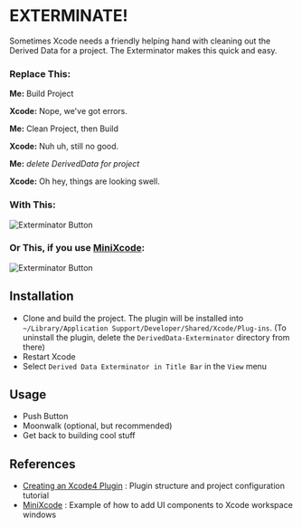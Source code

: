 # EXTERMINATE!

Sometimes Xcode needs a friendly helping hand with cleaning out the Derived Data for a project. The Exterminator makes this quick and easy.

### Replace This:

**Me:** Build Project

**Xcode:** Nope, we've got errors.

**Me:** Clean Project, then Build

**Xcode:** Nuh uh, still no good.

**Me:** _delete DerivedData for project_

**Xcode:** Oh hey, things are looking swell.


### With This:

![Exterminator Button](https://github.com/kattrali/deriveddata-exterminator/raw/master/docs/exterminator.png)

### Or This, if you use [MiniXcode](https://github.com/omz/MiniXcode):

![Exterminator Button](https://github.com/kattrali/deriveddata-exterminator/raw/master/docs/exterminator+minixcode.png)

## Installation

- Clone and build the project. The plugin will be installed into `~/Library/Application Support/Developer/Shared/Xcode/Plug-ins`. (To uninstall the plugin, delete the `DerivedData-Exterminator` directory from there)
- Restart Xcode
- Select `Derived Data Exterminator in Title Bar` in the `View` menu

## Usage

- Push Button
- Moonwalk (optional, but recommended)
- Get back to building cool stuff

## References

- [Creating an Xcode4 Plugin](http://www.blackdogfoundry.com/blog/creating-an-xcode4-plugin/) : Plugin structure and project configuration tutorial
- [MiniXcode](https://github.com/omz/MiniXcode) : Example of how to add UI components to Xcode workspace windows
